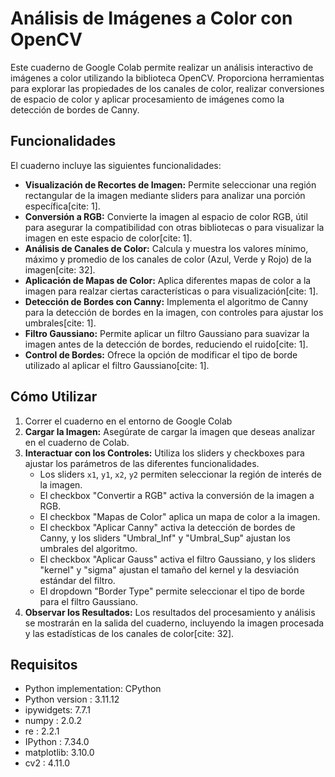 # Análisis de Imágenes a Color con OpenCV

Este cuaderno de Google Colab permite realizar un análisis interactivo de imágenes a color utilizando la biblioteca OpenCV. Proporciona herramientas para explorar las propiedades de los canales de color, realizar conversiones de espacio de color y aplicar procesamiento de imágenes como la detección de bordes de Canny.

## Funcionalidades

El cuaderno incluye las siguientes funcionalidades:

* **Visualización de Recortes de Imagen:** Permite seleccionar una región rectangular de la imagen mediante sliders para analizar una porción específica[cite: 1].
* **Conversión a RGB:** Convierte la imagen al espacio de color RGB, útil para asegurar la compatibilidad con otras bibliotecas o para visualizar la imagen en este espacio de color[cite: 1].
* **Análisis de Canales de Color:** Calcula y muestra los valores mínimo, máximo y promedio de los canales de color (Azul, Verde y Rojo) de la imagen[cite: 32].
* **Aplicación de Mapas de Color:** Aplica diferentes mapas de color a la imagen para realzar ciertas características o para visualización[cite: 1].
* **Detección de Bordes con Canny:** Implementa el algoritmo de Canny para la detección de bordes en la imagen, con controles para ajustar los umbrales[cite: 1].
* **Filtro Gaussiano:** Permite aplicar un filtro Gaussiano para suavizar la imagen antes de la detección de bordes, reduciendo el ruido[cite: 1].
* **Control de Bordes:** Ofrece la opción de modificar el tipo de borde utilizado al aplicar el filtro Gaussiano[cite: 1].

## Cómo Utilizar

1.  Correr el cuaderno en el entorno de Google Colab 
2.  **Cargar la Imagen:** Asegúrate de cargar la imagen que deseas analizar en el cuaderno de Colab.
3.  **Interactuar con los Controles:** Utiliza los sliders y checkboxes para ajustar los parámetros de las diferentes funcionalidades.
    * Los sliders `x1`, `y1`, `x2`, `y2` permiten seleccionar la región de interés de la imagen.
    * El checkbox "Convertir a RGB" activa la conversión de la imagen a RGB.
    * El checkbox "Mapas de Color" aplica un mapa de color a la imagen.
    * El checkbox "Aplicar Canny" activa la detección de bordes de Canny, y los sliders "Umbral\_Inf" y "Umbral\_Sup" ajustan los umbrales del algoritmo.
    * El checkbox "Aplicar Gauss" activa el filtro Gaussiano, y los sliders "kernel" y "sigma" ajustan el tamaño del kernel y la desviación estándar del filtro.
    * El dropdown "Border Type" permite seleccionar el tipo de borde para el filtro Gaussiano.
4.  **Observar los Resultados:** Los resultados del procesamiento y análisis se mostrarán en la salida del cuaderno, incluyendo la imagen procesada y las estadísticas de los canales de color[cite: 32].

## Requisitos

* Python implementation: CPython
* Python version       : 3.11.12
* ipywidgets: 7.7.1
* numpy     : 2.0.2
* re        : 2.2.1
* IPython   : 7.34.0
* matplotlib: 3.10.0
* cv2       : 4.11.0
